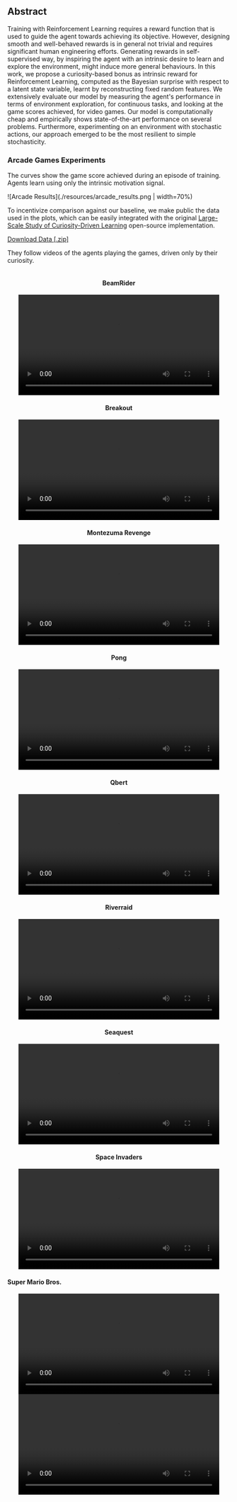 ## Abstract

Training with Reinforcement Learning requires a reward function that is used to guide the agent towards achieving its objective. However, designing smooth and well-behaved rewards is in general not trivial and requires significant human engineering efforts. Generating rewards in self-supervised way, by inspiring the agent with an intrinsic desire to learn and explore the environment,  might induce more general behaviours. In this work, we propose a curiosity-based bonus as intrinsic reward for Reinforcement Learning, computed as the Bayesian surprise with respect to a latent state variable, learnt by reconstructing fixed random features. We extensively evaluate our model by measuring the agent's performance in terms of environment exploration, for continuous tasks, and looking at the game scores achieved, for video games. Our model is computationally cheap and empirically shows state-of-the-art performance on several problems. Furthermore, experimenting on an environment with stochastic actions, our approach emerged to be the most resilient to simple stochasticity.


### Arcade Games Experiments

The curves show the game score achieved during an episode of training. Agents learn using only the intrinsic motivation signal.

![Arcade Results](./resources/arcade_results.png | width=70%)

To incentivize comparison against our baseline, we make public the data used in the plots, which can be easily integrated with the original [Large-Scale Study of Curiosity-Driven Learning](https://github.com/openai/large-scale-curiosity) open-source implementation.

<a href="/resources/lbs_arcade_results.zip" download>Download Data [.zip]</a>

They follow videos of the agents playing the games, driven only by their curiosity.

<div class="row">
    <div class="column" style='text-align: center'>
    <h4> BeamRider </h4> 
        <video style=' background-color: rgba(0, 0, 0, 0)' src="./resources/BeamRider-6140.mp4" width="90%" controls preload></video>
    </div>
    <div class="column" style='text-align: center'>
    <h4> Breakout </h4> 
        <video style=' background-color: rgba(0, 0, 0, 0)' src="./resources/Breakout-425.mp4" width="90%" controls preload></video>
    </div>
    <div class="column" style='text-align: center'>
    <h4> Montezuma Revenge</h4> 
        <video style=' background-color: rgba(0, 0, 0, 0)' src="./resources/MontezumaRevenge-left-bugs.mp4" width="90%" controls preload></video>
    </div>
    <div class="column" style='text-align: center'>
    <h4> Pong </h4>
        <video style=' background-color: rgba(0, 0, 0, 0)' src="./resources/Pong-2-4.mp4" width="90%" controls preload></video>
    </div>
</div>
<div class="row">
    <div class="column" style='text-align: center'>
        <h4> Qbert </h4>
        <video style=' background-color: rgba(0, 0, 0, 0)' src="./resources/Qbert-15600.mp4" width="90%" controls preload></video>
    </div>
    <div class="column" style='text-align: center'>
        <h4> Riverraid</h4>
        <video style=' background-color: rgba(0, 0, 0, 0)' src="./resources/Riverraid-6890.mp4" width="90%" controls preload></video>
    </div>
    <div class="column" style='text-align: center'>
        <h4> Seaquest</h4>
        <video style=' background-color: rgba(0, 0, 0, 0)' src="./resources/Seaquest-1060.mp4" width="90%" controls preload></video>
    </div>
    <div class="column" style='text-align: center'>
        <h4> Space Invaders</h4>
        <video style=' background-color: rgba(0, 0, 0, 0)' src="./resources/SpaceInvaders-1370.mp4" width="90%" controls preload></video>
    </div>
</div>
<h4> Super Mario Bros.</h4>
<div class="row">
    <div class="column" style='text-align: center'></div>
    <div class="column" style='text-align: center'>
        <video style=' background-color: rgba(0, 0, 0, 0)' src="./resources/MarioBros-pipe-world-1.mp4" width="90%" controls preload></video>
    </div>
    <div class="column" style='text-align: center'>
        <video style=' background-color: rgba(0, 0, 0, 0)' src="./resources/MarioBros-all-world-1.mp4" width="90%" controls preload></video>
    </div>
    <div class="column" style='text-align: center'></div>
</div>
